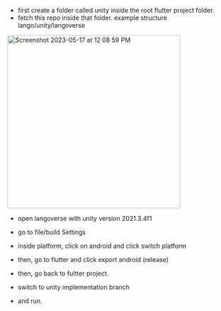 - first create a folder called unity inside the root flutter project folder.
- fetch this repo inside that folder.
example structure lango/unity/langoverse
<img width="390" alt="Screenshot 2023-05-17 at 12 08 59 PM" src="https://github.com/LucusDev/langoverse-unity/assets/98591667/5c545bed-8e3a-414a-acbe-95f2d97558f9">

- open langoverse with unity version 2021.3.4f1
- go to file/build Settings
- inside platform, click on android and click switch platform
- then, go to flutter and click export android (release)

- then, go back to fultter project.
- switch to unity implementation branch
- and run.
